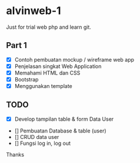 # alvinweb-1
Just for trial web php and learn git.

## Part 1
- [x] Contoh pembuatan mockup / wireframe web app
- [x] Penjelasan singkat Web Application
- [x] Memahami HTML dan CSS
- [x] Bootstrap
- [x] Menggunakan template

## TODO
- [x] Develop tampilan table & form Data User
- [] Pembuatan Database & table (user)
- [] CRUD data user
- [] Fungsi log in, log out



Thanks
